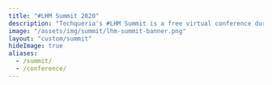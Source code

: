 ```yaml
---
title: "#LHM Summit 2020"
description: "Techqueria's #LHM Summit is a free virtual conference during Latinx Heritage Month (LHM) created to empower Latinx professionals in tech, connect them with companies who are committed to inclusion and to celebrate the thriving Latinx in tech community."
image: "/assets/img/summit/lhm-summit-banner.png"
layout: "custom/summit"
hideImage: true
aliases:
  - /summit/
  - /conference/
---
```

